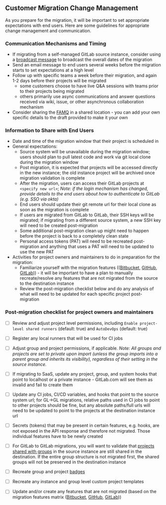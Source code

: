 ## Customer Migration Change Management

As you prepare for the migration, it will be important to set appropriate expectations with end users.  Here are some guidelines for appropriate change management and communication.

### Communication Mechanisms and Timing
- If migrating from a self-managed GitLab source instance, consider using a [broadcast message](https://docs.gitlab.com/ee/user/admin_area/broadcast_messages.html) to broadcast the overall dates of the migration
- Send an email message to end users several weeks before the migration starts to set expectations at a high level  
- Follow up with specific teams a week before their migration, and again 1-2 days before their projects will be migrated
   - some customers choose to have live Q&A sessions with teams prior to their projects being migrated
   - others primarily use async communications and answer questions received via wiki, issue, or other asynchronous collaboration mechanism
- Consider sharing the [FAMQ](customer/famq.md) in a shared location - you can add your own specific details to the draft provided to make it your own

### Information to Share with End Users
- Date and time of the migration window that their project is scheduled in
- General expectations:
   - Source system will be unavailable during the migration window; users should plan to pull latest code and work via git local clone during the migration window
   - Post migration, it is expected that projects will be accessed directly in the new instance; the old instance project will be archived once migration validation is complete
   - After the migration, users can access their GitLab projects at `<specify new url>`; _Note: if the login mechanism has changed, provide details to the end users about how to authenticate to GitLab (e.g. SSO via okta)_
   - End users should update their git remote url for their local clone as soon as the migration is complete
   - If users are migrated from GitLab to GitLab, their SSH keys will be migrated; if migrating from a different source system, a new SSH key will need to be created post-migration
   - Some additional post-migration clean up might need to happen before the project is back to a completely clean state
   - Personal access tokens (PAT) will need to be recreated post-migration and anything that uses a PAT will need to be updated to use the new PAT
- Activities for project owners and maintainers to do in preparation for the migration:
   - Familiarize yourself with the migration features (([Bitbucket](customer/bitbucket-migration-features-matrix.md), [GitHub](customer/github-migration-features-matrix.md), [GitLab](customer/gitlab-migration-features-matrix.md))) - it will be important to have a plan to manually recreate/resolve any features that are not migrated from the source to the destination instance
   - Review the post-migration checklist below and do any analysis of what will need to be updated for each specific project post-migration

### Post-migration checklist for project owners and maintainers
- [ ] Review and adjust project level permissions, including `Enable project-level shared runners` (default: true) and `AutoDevOps` (default: true)
- [ ] Register any local runners that will be used for CI jobs
- [ ] Adjust group and project permissions, if applicable.  _Note: All groups and projects are set to private upon import (unless the group imports into a parent group and inherits its visibility), regardless of their setting in the source instance._
- [ ] If migrating to SaaS, update any project, group, and system hooks that point to localhost or a private instance - GitLab.com will see them as invalid and fail to create them
- [ ] Update any CI jobs, CI/CD variables, and hooks that point to the source system url; for GL->GL migrations, relative paths used in CI jobs to point to other projects should be fine, but any absolute paths/full urls will need to be updated to point to the projects at the destination instance url
- [ ] Secrets (tokens) that may be present in certain features, e.g. hooks, are not exposed in the API response and therefore not migrated. Those individual features have to be newly created
- [ ] For GitLab to GitLab migrations, you will want to validate that [projects shared with groups](https://docs.gitlab.com/ee/user/project/members/share_project_with_groups.html#sharing-a-project-with-a-group-of-users) in the source instance are still shared in the destination.  If the entire group structure is not migrated first, the shared groups will not be preserved in the destination instance 
- [ ] Recreate group and project [badges](https://docs.gitlab.com/ee/user/project/badges.html)
- [ ] Recreate any instance and group level custom project templates  
- [ ] Update and/or create any features that are not migrated (based on the migration features matrix ([Bitbucket](customer/bitbucket-migration-features-matrix.md), [GitHub](customer/github-migration-features-matrix.md), [GitLab](customer/gitlab-migration-features-matrix.md)))
 
